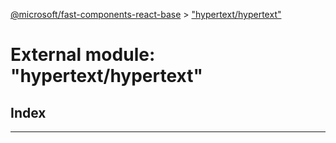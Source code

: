 [@microsoft/fast-components-react-base](../README.md) > ["hypertext/hypertext"](../modules/_hypertext_hypertext_.md)

# External module: "hypertext/hypertext"

## Index

---

